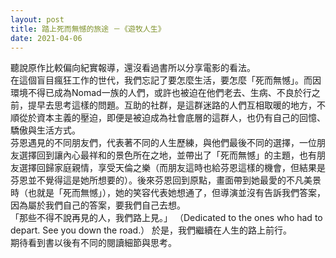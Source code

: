 ```yaml
---
layout: post
title: 踏上死而無憾的旅途 －《遊牧人生》
date: 2021-04-06
---
```

聽說原作比較偏向紀實報導，還沒看過書所以分享電影的看法。  
在這個盲目瘋狂工作的世代，我們忘記了要怎麼生活，要怎麼「死而無憾」。而因環境不得已成為Nomad一族的人們，或許也被迫在他們老去、生病、不良於行之前，提早去思考這樣的問題。互助的社群，是這群迷路的人們互相取暖的地方，不順從於資本主義的壓迫，即便是被迫成為社會底層的這群人，也仍有自己的回憶、驕傲與生活方式。  
芬恩遇見的不同朋友們，代表著不同的人生歷練，與他們最後不同的選擇，一位朋友選擇回到讓內心最祥和的景色所在之地，並帶出了「死而無憾」的主題，也有朋友選擇回歸家庭親情，享受天倫之樂（而朋友這時也給芬恩這樣的機會，但結果是芬恩並不覺得這是她所想要的）。後來芬恩回到原點，畫面帶到她最愛的不凡美景時（也就是「死而無憾」），她的笑容代表她想通了，但導演並沒有告訴我們答案，因為屬於我們自己的答案，要我們自己去想。  
「那些不得不說再見的人，我們路上見。」 
（Dedicated to the ones who had to depart. See you down the road.）
於是，我們繼續在人生的路上前行。  
期待看到書以後有不同的閱讀細節與思考。